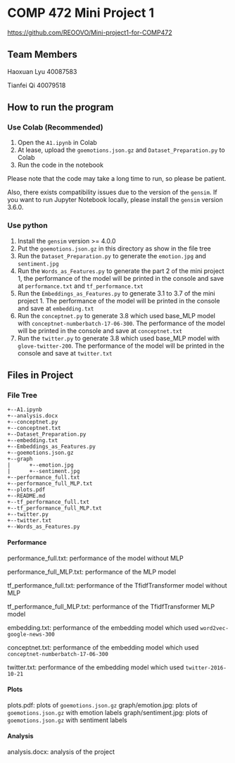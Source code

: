 # COMP 472 Mini Project 1
https://github.com/REOOVO/Mini-project1-for-COMP472
## Team Members
Haoxuan Lyu 40087583

Tianfei Qi 40079518

## How to run the program

### Use Colab (Recommended)
1. Open the `A1.ipynb` in Colab
2. At lease, upload the `goemotions.json.gz` and `Dataset_Preparation.py` to Colab
3. Run the code in the notebook

Please note that the code may take a long time to run, so please be patient.

Also, there exists compatibility issues due to the version of the `gensim`. If you want to run Jupyter Notebook locally, please install the `gensim` version 3.6.0.
### Use python
1. Install the `gensim` version >= 4.0.0
2. Put the `goemotions.json.gz` in this directory as show in the file tree
2. Run the `Dataset_Preparation.py` to generate the `emotion.jpg` and `sentiment.jpg`
3. Run the `Words_as_Features.py` to generate the part 2 of the mini project 1, the performance of the model will be printed in the console and save at `performance.txt` and `tf_performance.txt`
4. Run the `Embeddings_as_Features.py` to generate 3.1 to 3.7 of the mini project 1. The performance of the model will be printed in the console and save at `embedding.txt`
5. Run the `conceptnet.py` to generate 3.8 which used base_MLP model with `conceptnet-numberbatch-17-06-300`. The performance of the model will be printed in the console and save at `conceptnet.txt`
6. Run the `twitter.py` to generate 3.8 which used base_MLP model with `glove-twitter-200`. The performance of the model will be printed in the console and save at `twitter.txt`

## Files in Project

### File Tree
```
+--A1.ipynb
+--analysis.docx
+--conceptnet.py
+--conceptnet.txt
+--Dataset_Preparation.py
+--embedding.txt
+--Embeddings_as_Features.py
+--goemotions.json.gz
+--graph
|      +--emotion.jpg
|      +--sentiment.jpg
+--performance_full.txt
+--performance_full_MLP.txt
+--plots.pdf
+--README.md
+--tf_performance_full.txt
+--tf_performance_full_MLP.txt
+--twitter.py
+--twitter.txt
+--Words_as_Features.py
```
#### Performance
performance_full.txt: performance of the model without MLP

performance_full_MLP.txt: performance of the MLP model

tf_performance_full.txt: performance of the TfidfTransformer model without MLP

tf_performance_full_MLP.txt: performance of the TfidfTransformer MLP model

embedding.txt: performance of the embedding model which used `word2vec-google-news-300`

conceptnet.txt: performance of the embedding model which used `conceptnet-numberbatch-17-06-300`

twitter.txt: performance of the embedding model which used `twitter-2016-10-21`

#### Plots
plots.pdf: plots of `goemotions.json.gz`
graph/emotion.jpg: plots of `goemotions.json.gz` with emotion labels
graph/sentiment.jpg: plots of `goemotions.json.gz` with sentiment labels

#### Analysis
analysis.docx: analysis of the project

